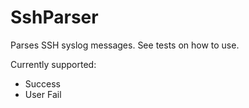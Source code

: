 # SshParser

Parses SSH syslog messages.
See tests on how to use.

Currently supported:
  - Success
  - User Fail
